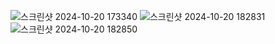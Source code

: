 ![스크린샷 2024-10-20 173340](https://github.com/user-attachments/assets/0c33f3d2-058f-44de-8bf1-a368ac882b82)
![스크린샷 2024-10-20 182831](https://github.com/user-attachments/assets/252856db-c0d7-4cfa-9739-3b08e2248ade)
![스크린샷 2024-10-20 182850](https://github.com/user-attachments/assets/5ed4d8ca-f60f-4ae8-a8d2-3f75d9d429a2)
